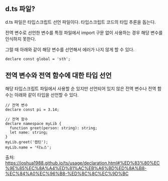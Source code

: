 ## d.ts 파일?
d.ts 파일은 타입스크립트 선언 파일이다. 타입스크립트 코드의 타입 추론을 돕는다.

전역 변수로 선언한 변수를 특정 파일에서 import 구문 없이 사용하는 경우 해당 변수를 인식하지 못한다. 

그럴 때 아래와 같이 해당 변수를 선언해서 에러가 나지 않게 할 수 있다.

```
declare const global = 'sth';
```

## 전역 변수와 전역 함수에 대한 타입 선언
해당 타입스크립트 파일에서 사용할 순 있지만 선언되어 있지 않은 전역 변수나 전역 함수는 아래와 같이 타입을 선언할 수 있다.
```
// 전역 변수
declare const pi = 3.14;

// 전역 함수
declare namespace myLib {
  function greet(person: string): string;
  let name: string;
}
myLib.greet('캡틴');
myLib.name = '타노스';
```

출처: https://joshua1988.github.io/ts/usage/declaration.html#%ED%83%80%EC%9E%85%EC%8A%A4%ED%81%AC%EB%A6%BD%ED%8A%B8-%EC%84%A0%EC%96%B8-%ED%8C%8C%EC%9D%BC
